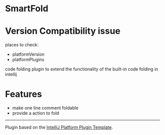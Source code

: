 # SmartFold

# Version Compatibility issue
places to check:
- platformVersion
- platformPlugins


<!-- Plugin description -->
code folding plugin to extend the functionality of the built-in code folding in intellij

# Features
- make one line comment foldable
- provide a action to fold
<!-- Plugin description end -->


---
Plugin based on the [IntelliJ Platform Plugin Template][template].

[template]: https://github.com/JetBrains/intellij-platform-plugin-template
[docs:plugin-description]: https://plugins.jetbrains.com/docs/intellij/plugin-user-experience.html#plugin-description-and-presentation
